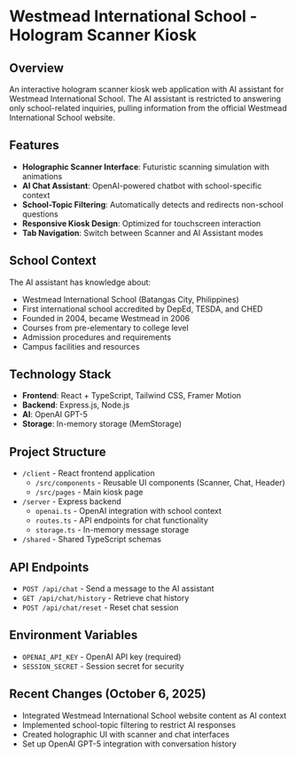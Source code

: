 # Westmead International School - Hologram Scanner Kiosk

## Overview
An interactive hologram scanner kiosk web application with AI assistant for Westmead International School. The AI assistant is restricted to answering only school-related inquiries, pulling information from the official Westmead International School website.

## Features
- **Holographic Scanner Interface**: Futuristic scanning simulation with animations
- **AI Chat Assistant**: OpenAI-powered chatbot with school-specific context
- **School-Topic Filtering**: Automatically detects and redirects non-school questions
- **Responsive Kiosk Design**: Optimized for touchscreen interaction
- **Tab Navigation**: Switch between Scanner and AI Assistant modes

## School Context
The AI assistant has knowledge about:
- Westmead International School (Batangas City, Philippines)
- First international school accredited by DepEd, TESDA, and CHED
- Founded in 2004, became Westmead in 2006
- Courses from pre-elementary to college level
- Admission procedures and requirements
- Campus facilities and resources

## Technology Stack
- **Frontend**: React + TypeScript, Tailwind CSS, Framer Motion
- **Backend**: Express.js, Node.js
- **AI**: OpenAI GPT-5
- **Storage**: In-memory storage (MemStorage)

## Project Structure
- `/client` - React frontend application
  - `/src/components` - Reusable UI components (Scanner, Chat, Header)
  - `/src/pages` - Main kiosk page
- `/server` - Express backend
  - `openai.ts` - OpenAI integration with school context
  - `routes.ts` - API endpoints for chat functionality
  - `storage.ts` - In-memory message storage
- `/shared` - Shared TypeScript schemas

## API Endpoints
- `POST /api/chat` - Send a message to the AI assistant
- `GET /api/chat/history` - Retrieve chat history
- `POST /api/chat/reset` - Reset chat session

## Environment Variables
- `OPENAI_API_KEY` - OpenAI API key (required)
- `SESSION_SECRET` - Session secret for security

## Recent Changes (October 6, 2025)
- Integrated Westmead International School website content as AI context
- Implemented school-topic filtering to restrict AI responses
- Created holographic UI with scanner and chat interfaces
- Set up OpenAI GPT-5 integration with conversation history
